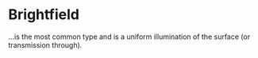 # Brightfield

...is the most common type and is a uniform illumination of the surface (or transmission through).